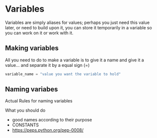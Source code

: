 # Variables

Variables are simply aliases for values; perhaps you just need 
this value later, or need to build upon it, you can store it temporarily 
in a variable so you can work on it or work with it.

## Making variables

All you need to do to make a variable is to give it a name and give it a value...
and separate it by a equal sign (=)

```python
variable_name = "value you want the variable to hold"
```

## Naming variabes

Actual Rules for naming variables

What you should do
- good names according to their purpose
- CONSTANTS
- https://peps.python.org/pep-0008/
